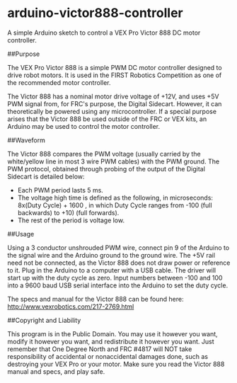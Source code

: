 arduino-victor888-controller
============================

A simple Arduino sketch to control a VEX Pro Victor 888 DC motor controller. 

##Purpose

The VEX Pro Victor 888 is a simple PWM DC motor controller designed to drive robot motors. It is used in the FIRST Robotics Competition as one of the recommended motor controller.

The Victor 888 has a nominal motor drive voltage of +12V, and uses +5V PWM signal from, for FRC's purpose, the Digital Sidecart. However, it can theoretically be powered using any microcontroller. If a special purpose arises that the Victor 888 be used outside of the FRC or VEX kits, an Arduino may be used to control the motor controller.

##Waveform

The Victor 888 compares the PWM voltage (usually carried by the white/yellow line in most 3 wire PWM cables) with the PWM ground. The PWM protocol, obtained through probing of the output of the Digital Sidecart is detailed below:

* Each PWM period lasts 5 ms.
* The voltage high time is defined as the following, in microseconds: 8x(Duty Cycle) + 1600 , in which Duty Cycle ranges from -100 (full backwards) to +10) (full forwards).
* The rest of the period is voltage low.

##Usage

Using a 3 conductor unshrouded PWM wire, connect pin 9 of the Arduino to the signal wire and the Arduino ground to the ground wire. The +5V rail need not be connected, as the Victor 888 does not draw power or reference to it.
Plug in the Arduino to a computer with a USB cable. The driver will start up with the duty cycle as zero. Input numbers between -100 and 100 into a 9600 baud USB serial interface into the Arduino to set the duty cycle.

The specs and manual for the Victor 888 can be found here: http://www.vexrobotics.com/217-2769.html 

##Copyright and Liability

This program is in the Public Domain. You may use it however you want, modify it however you want, and redistribute it however you want. Just remember that One Degree North and FRC #4817 will NOT take responsibility of accidental or nonaccidental damages done, such as destroying your VEX Pro or your motor. Make sure you read the Victor 888 manual and specs, and play safe. 
